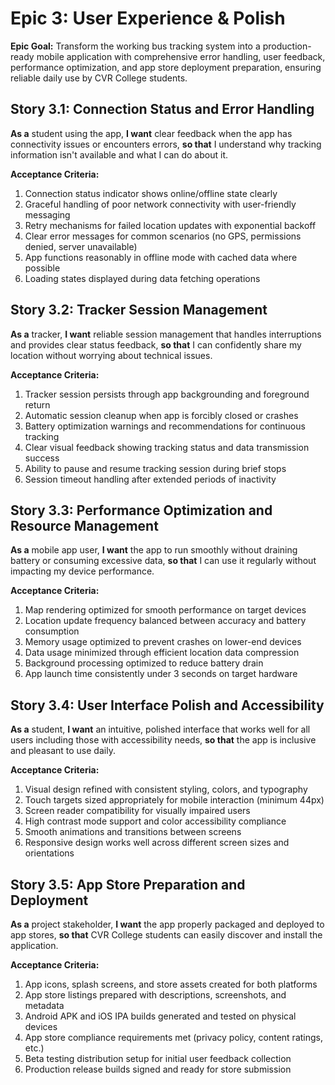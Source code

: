 # Epic 3: User Experience & Polish

**Epic Goal:** Transform the working bus tracking system into a production-ready mobile application with comprehensive error handling, user feedback, performance optimization, and app store deployment preparation, ensuring reliable daily use by CVR College students.

## Story 3.1: Connection Status and Error Handling
**As a** student using the app,
**I want** clear feedback when the app has connectivity issues or encounters errors,
**so that** I understand why tracking information isn't available and what I can do about it.

**Acceptance Criteria:**
1. Connection status indicator shows online/offline state clearly
2. Graceful handling of poor network connectivity with user-friendly messaging
3. Retry mechanisms for failed location updates with exponential backoff
4. Clear error messages for common scenarios (no GPS, permissions denied, server unavailable)
5. App functions reasonably in offline mode with cached data where possible
6. Loading states displayed during data fetching operations

## Story 3.2: Tracker Session Management
**As a** tracker,
**I want** reliable session management that handles interruptions and provides clear status feedback,
**so that** I can confidently share my location without worrying about technical issues.

**Acceptance Criteria:**
1. Tracker session persists through app backgrounding and foreground return
2. Automatic session cleanup when app is forcibly closed or crashes
3. Battery optimization warnings and recommendations for continuous tracking
4. Clear visual feedback showing tracking status and data transmission success
5. Ability to pause and resume tracking session during brief stops
6. Session timeout handling after extended periods of inactivity

## Story 3.3: Performance Optimization and Resource Management
**As a** mobile app user,
**I want** the app to run smoothly without draining battery or consuming excessive data,
**so that** I can use it regularly without impacting my device performance.

**Acceptance Criteria:**
1. Map rendering optimized for smooth performance on target devices
2. Location update frequency balanced between accuracy and battery consumption
3. Memory usage optimized to prevent crashes on lower-end devices
4. Data usage minimized through efficient location data compression
5. Background processing optimized to reduce battery drain
6. App launch time consistently under 3 seconds on target hardware

## Story 3.4: User Interface Polish and Accessibility
**As a** student,
**I want** an intuitive, polished interface that works well for all users including those with accessibility needs,
**so that** the app is inclusive and pleasant to use daily.

**Acceptance Criteria:**
1. Visual design refined with consistent styling, colors, and typography
2. Touch targets sized appropriately for mobile interaction (minimum 44px)
3. Screen reader compatibility for visually impaired users
4. High contrast mode support and color accessibility compliance
5. Smooth animations and transitions between screens
6. Responsive design works well across different screen sizes and orientations

## Story 3.5: App Store Preparation and Deployment
**As a** project stakeholder,
**I want** the app properly packaged and deployed to app stores,
**so that** CVR College students can easily discover and install the application.

**Acceptance Criteria:**
1. App icons, splash screens, and store assets created for both platforms
2. App store listings prepared with descriptions, screenshots, and metadata
3. Android APK and iOS IPA builds generated and tested on physical devices
4. App store compliance requirements met (privacy policy, content ratings, etc.)
5. Beta testing distribution setup for initial user feedback collection
6. Production release builds signed and ready for store submission
